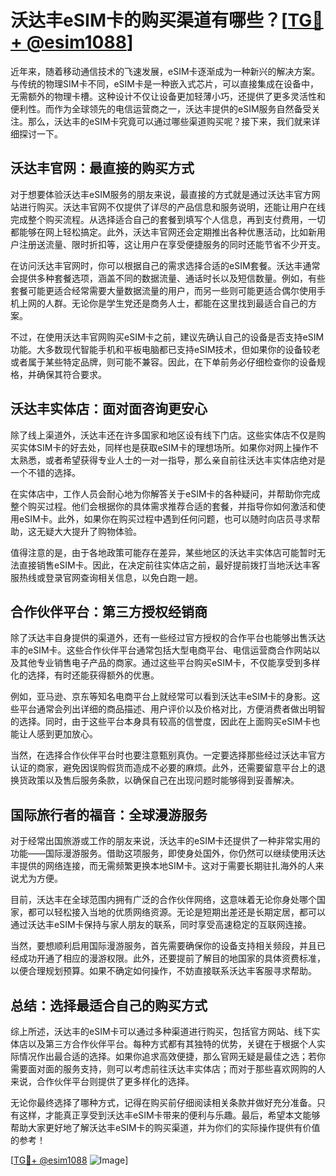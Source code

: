 # 沃达丰eSIM卡的购买渠道有哪些？[[TG💪+ @esim1088](https://t.me/s/esim1088)]

近年来，随着移动通信技术的飞速发展，eSIM卡逐渐成为一种新兴的解决方案。与传统的物理SIM卡不同，eSIM卡是一种嵌入式芯片，可以直接集成在设备中，无需额外的物理卡槽。这种设计不仅让设备更加轻薄小巧，还提供了更多灵活性和便利性。而作为全球领先的电信运营商之一，沃达丰提供的eSIM服务自然备受关注。那么，沃达丰的eSIM卡究竟可以通过哪些渠道购买呢？接下来，我们就来详细探讨一下。

## 沃达丰官网：最直接的购买方式

对于想要体验沃达丰eSIM服务的朋友来说，最直接的方式就是通过沃达丰官方网站进行购买。沃达丰官网不仅提供了详尽的产品信息和服务说明，还能让用户在线完成整个购买流程。从选择适合自己的套餐到填写个人信息，再到支付费用，一切都能够在网上轻松搞定。此外，沃达丰官网还会定期推出各种优惠活动，比如新用户注册送流量、限时折扣等，这让用户在享受便捷服务的同时还能节省不少开支。

在访问沃达丰官网时，你可以根据自己的需求选择合适的eSIM套餐。沃达丰通常会提供多种套餐选项，涵盖不同的数据流量、通话时长以及短信数量。例如，有些套餐可能更适合经常需要大量数据流量的用户，而另一些则可能更适合偶尔使用手机上网的人群。无论你是学生党还是商务人士，都能在这里找到最适合自己的方案。

不过，在使用沃达丰官网购买eSIM卡之前，建议先确认自己的设备是否支持eSIM功能。大多数现代智能手机和平板电脑都已支持eSIM技术，但如果你的设备较老或者属于某些特定品牌，则可能不兼容。因此，在下单前务必仔细检查你的设备规格，并确保其符合要求。

## 沃达丰实体店：面对面咨询更安心

除了线上渠道外，沃达丰还在许多国家和地区设有线下门店。这些实体店不仅是购买实体SIM卡的好去处，同样也是获取eSIM卡的理想场所。如果你对网上操作不太熟悉，或者希望获得专业人士的一对一指导，那么亲自前往沃达丰实体店绝对是一个不错的选择。

在实体店中，工作人员会耐心地为你解答关于eSIM卡的各种疑问，并帮助你完成整个购买过程。他们会根据你的具体需求推荐合适的套餐，并指导你如何激活和使用eSIM卡。此外，如果你在购买过程中遇到任何问题，也可以随时向店员寻求帮助，这无疑大大提升了购物体验。

值得注意的是，由于各地政策可能存在差异，某些地区的沃达丰实体店可能暂时无法直接销售eSIM卡。因此，在决定前往实体店之前，最好提前拨打当地沃达丰客服热线或登录官网查询相关信息，以免白跑一趟。

## 合作伙伴平台：第三方授权经销商

除了沃达丰自身提供的渠道外，还有一些经过官方授权的合作平台也能够出售沃达丰的eSIM卡。这些合作伙伴平台通常包括大型电商平台、电信运营商合作网站以及其他专业销售电子产品的商家。通过这些平台购买eSIM卡，不仅能享受到多样化的选择，有时还能获得额外的优惠。

例如，亚马逊、京东等知名电商平台上就经常可以看到沃达丰eSIM卡的身影。这些平台通常会列出详细的商品描述、用户评价以及价格对比，方便消费者做出明智的选择。同时，由于这些平台本身具有较高的信誉度，因此在上面购买eSIM卡也能让人感到更加放心。

当然，在选择合作伙伴平台时也要注意甄别真伪。一定要选择那些经过沃达丰官方认证的商家，避免因误购假货而造成不必要的麻烦。此外，还需要留意平台上的退换货政策以及售后服务条款，以确保自己在出现问题时能够得到妥善解决。

## 国际旅行者的福音：全球漫游服务

对于经常出国旅游或工作的朋友来说，沃达丰的eSIM卡还提供了一种非常实用的功能——国际漫游服务。借助这项服务，即使身处国外，你仍然可以继续使用沃达丰提供的网络连接，而无需频繁更换本地SIM卡。这对于需要长期驻扎海外的人来说尤为方便。

目前，沃达丰在全球范围内拥有广泛的合作伙伴网络，这意味着无论你身处哪个国家，都可以轻松接入当地的优质网络资源。无论是短期出差还是长期定居，都可以通过沃达丰eSIM卡保持与家人朋友的联系，同时享受高速稳定的互联网连接。

当然，要想顺利启用国际漫游服务，首先需要确保你的设备支持相关频段，并且已经成功开通了相应的漫游权限。此外，还要提前了解目的地国家的具体资费标准，以便合理规划预算。如果不确定如何操作，不妨直接联系沃达丰客服寻求帮助。

## 总结：选择最适合自己的购买方式

综上所述，沃达丰的eSIM卡可以通过多种渠道进行购买，包括官方网站、线下实体店以及第三方合作伙伴平台。每种方式都有其独特的优势，关键在于根据个人实际情况作出最合适的选择。如果你追求高效便捷，那么官网无疑是最佳之选；若你需要面对面的服务支持，则可以考虑前往沃达丰实体店；而对于那些喜欢网购的人来说，合作伙伴平台则提供了更多样化的选择。

无论你最终选择了哪种方式，记得在购买前仔细阅读相关条款并做好充分准备。只有这样，才能真正享受到沃达丰eSIM卡带来的便利与乐趣。最后，希望本文能够帮助大家更好地了解沃达丰eSIM卡的购买渠道，并为你们的实际操作提供有价值的参考！

[[TG💪+ @esim1088](https://t.me/s/esim1088) ![Image](https://i.postimg.cc/4NQfJmqS/Snipaste-2025-05-13-00-14-12.png)]